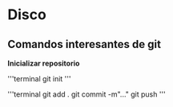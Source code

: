 # Disco

## Comandos interesantes de git

**Inicializar repositorio**

'''terminal
git init
'''

'''terminal
git add .
git commit -m"..."
git  push
'''
